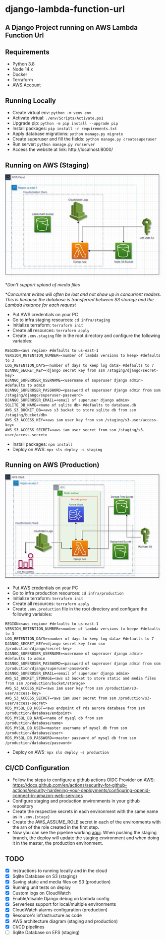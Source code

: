 # django-lambda-function-url

## A Django Project running on AWS Lambda Function Url

## Requirements

- Python 3.8
- Node 14.x
- Docker
- Terraform
- AWS Account

## Running Locally

- Create virtual env: `python -m venv env`
- Activate virtual: `./env/Scripts/Activate.ps1`
- Upgrade pip: `python -m pip install --upgrade pip`
- Install packages: `pip install -r requirements.txt`
- Apply database migrations: `python manage.py migrate`
- Create superuser and fill the fields: `python manage.py createsuperuser`
- Run server: `python manage.py runserver`
- Access the website at link: http://localhost:8000/

## Running on AWS (Staging)

![alt text](/images/staging-architecture.jpg)

\*_Don't support upload of media files_

\*_Concurrent writes will often be lost and not show up in concurrent readers. This is because the database is transferred between S3 storage and the Lambda instance for each request_

- Put AWS credentials on your PC
- Go to infra staging resources: `cd infra/staging`
- Initialize terraform: `terraform init`
- Create all resources: `terraform apply`
- Create `.env.staging` file in the root directory and configure the following variables:

```dotenv
REGION=<aws region> #defaults to us-east-1
VERSION_RETENTION_NUMBER=<number of lambda versions to keep> #defaults to 3
LOG_RETENTION_DAYS=<number of days to keep log data> #defaults to 7
DJANGO_SECRET_KEY=<django secret key from ssm /staging/django/secret-key>
DJANGO_SUPERUSER_USERNAME=<username of superuser django admin> #defaults to admin
DJANGO_SUPERUSER_PASSWORD=<password of superuser django admin from ssm /staging/django/superuser-password>
DJANGO_SUPERUSER_EMAIL=<email of superuser django admin>
SQLITE_DB_NAME=<name of sqlite db> #defaults to database.db
AWS_S3_BUCKET_DB=<aws s3 bucket to store sqlite db from ssm /staging/bucket/db>
AWS_S3_ACCESS_KEY=<aws iam user key from ssm /staging/s3-user/access-key>
AWS_S3_ACCESS_SECRET=<aws iam user secret from ssm /staging/s3-user/access-secret>
```

- Install packages: `npm install`
- Deploy on AWS: `npx sls deploy -s staging`

## Running on AWS (Production)

![alt text](/images/prod-architecture.jpg)

- Put AWS credentials on your PC
- Go to infra production resources: `cd infra/production`
- Initialize terraform: `terraform init`
- Create all resources: `terraform apply`
- Create `.env.production` file in the root directory and configure the following variables:

```dotenv
REGION=<aws region> #defaults to us-east-1
VERSION_RETENTION_NUMBER=<number of lambda versions to keep> #defaults to 3
LOG_RETENTION_DAYS=<number of days to keep log data> #defaults to 7
DJANGO_SECRET_KEY=<django secret key from ssm /production/django/secret-key>
DJANGO_SUPERUSER_USERNAME=<username of superuser django admin> #defaults to admin
DJANGO_SUPERUSER_PASSWORD=<password of superuser django admin from ssm /production/django/superuser-password>
DJANGO_SUPERUSER_EMAIL=<email of superuser django admin>
AWS_S3_BUCKET_STORAGE=<aws s3 bucket to store static and media files from ssm /production/bucket/storage>
AWS_S3_ACCESS_KEY=<aws iam user key from ssm /production/s3-user/access-key>
AWS_S3_ACCESS_SECRET=<aws iam user secret from ssm /production/s3-user/access-secret>
RDS_MYSQL_DB_HOST=<aws endpoint of rds aurora database from ssm /production/database/endpoint>
RDS_MYSQL_DB_NAME=<name of mysql db from ssm /production/database/name>
RDS_MYSQL_DB_USER=<master username of mysql db from ssm /production/database/user>
RDS_MYSQL_DB_PASSWORD=<master password of mysql db from ssm /production/database/password>
```

- Deploy on AWS: `npx sls deploy -s production`

## CI/CD Configuration

- Follow the steps to configure a github actions OIDC Provider on AWS: https://docs.github.com/en/actions/security-for-github-actions/security-hardening-your-deployments/configuring-openid-connect-in-amazon-web-services
- Configure staging and production environments in your github repository
- Create the respective secrets in each environment with the same name as in `.env.{stage}`
- Create the AWS_ASSUME_ROLE secret in each of the environments with the arn of the role created in the first step.
- Now you can see the pipeline working [aqui](https://github.com/kazluBR/django-lambda-function-url/actions). When pushing the staging branch, the deploy will update the staging environment and when doing it in the master, the production environment.

## TODO

- [x] Instructions to running locally and in the cloud
- [x] Sqlite Database on S3 (staging)
- [x] Saving static and media files on S3 (production)
- [x] Running unit tests on deploy
- [x] Custom logs on CloudWatch
- [x] Enable/disable Django debug on lambda config
- [x] Serverless support for local/multiple environments
- [x] CloudWatch alarms configuration (production)
- [x] Resource's infrastructure as code
- [x] AWS architecture diagram (staging and production)
- [x] CI/CD pipelines
- [ ] Sqlite Database on EFS (staging)
